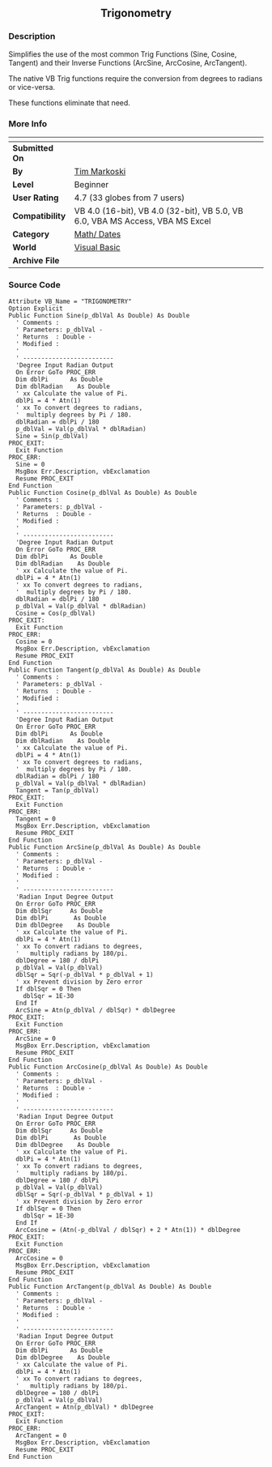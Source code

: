 ﻿<div align="center">

## Trigonometry


</div>

### Description

Simplifies the use of the most common Trig Functions (Sine, Cosine, Tangent) and their Inverse Functions (ArcSine, ArcCosine, ArcTangent).

The native VB Trig functions require the conversion from degrees to radians or vice-versa.

These functions eliminate that need.
 
### More Info
 


<span>             |<span>
---                |---
**Submitted On**   |
**By**             |[Tim Markoski](https://github.com/Planet-Source-Code/PSCIndex/blob/master/ByAuthor/tim-markoski.md)
**Level**          |Beginner
**User Rating**    |4.7 (33 globes from 7 users)
**Compatibility**  |VB 4\.0 \(16\-bit\), VB 4\.0 \(32\-bit\), VB 5\.0, VB 6\.0, VBA MS Access, VBA MS Excel
**Category**       |[Math/ Dates](https://github.com/Planet-Source-Code/PSCIndex/blob/master/ByCategory/math-dates__1-37.md)
**World**          |[Visual Basic](https://github.com/Planet-Source-Code/PSCIndex/blob/master/ByWorld/visual-basic.md)
**Archive File**   |[](https://github.com/Planet-Source-Code/tim-markoski-trigonometry__1-28209/archive/master.zip)





### Source Code

```
Attribute VB_Name = "TRIGONOMETRY"
Option Explicit
Public Function Sine(p_dblVal As Double) As Double
  ' Comments :
  ' Parameters: p_dblVal -
  ' Returns  : Double -
  ' Modified :
  '
  ' -------------------------
  'Degree Input Radian Output
  On Error GoTo PROC_ERR
  Dim dblPi      As Double
  Dim dblRadian    As Double
  ' xx Calculate the value of Pi.
  dblPi = 4 * Atn(1)
  ' xx To convert degrees to radians,
  '  multiply degrees by Pi / 180.
  dblRadian = dblPi / 180
  p_dblVal = Val(p_dblVal * dblRadian)
  Sine = Sin(p_dblVal)
PROC_EXIT:
  Exit Function
PROC_ERR:
  Sine = 0
  MsgBox Err.Description, vbExclamation
  Resume PROC_EXIT
End Function
Public Function Cosine(p_dblVal As Double) As Double
  ' Comments :
  ' Parameters: p_dblVal -
  ' Returns  : Double -
  ' Modified :
  '
  ' -------------------------
  'Degree Input Radian Output
  On Error GoTo PROC_ERR
  Dim dblPi      As Double
  Dim dblRadian    As Double
  ' xx Calculate the value of Pi.
  dblPi = 4 * Atn(1)
  ' xx To convert degrees to radians,
  '  multiply degrees by Pi / 180.
  dblRadian = dblPi / 180
  p_dblVal = Val(p_dblVal * dblRadian)
  Cosine = Cos(p_dblVal)
PROC_EXIT:
  Exit Function
PROC_ERR:
  Cosine = 0
  MsgBox Err.Description, vbExclamation
  Resume PROC_EXIT
End Function
Public Function Tangent(p_dblVal As Double) As Double
  ' Comments :
  ' Parameters: p_dblVal -
  ' Returns  : Double -
  ' Modified :
  '
  ' -------------------------
  'Degree Input Radian Output
  On Error GoTo PROC_ERR
  Dim dblPi      As Double
  Dim dblRadian    As Double
  ' xx Calculate the value of Pi.
  dblPi = 4 * Atn(1)
  ' xx To convert degrees to radians,
  '  multiply degrees by Pi / 180.
  dblRadian = dblPi / 180
  p_dblVal = Val(p_dblVal * dblRadian)
  Tangent = Tan(p_dblVal)
PROC_EXIT:
  Exit Function
PROC_ERR:
  Tangent = 0
  MsgBox Err.Description, vbExclamation
  Resume PROC_EXIT
End Function
Public Function ArcSine(p_dblVal As Double) As Double
  ' Comments :
  ' Parameters: p_dblVal -
  ' Returns  : Double -
  ' Modified :
  '
  ' -------------------------
  'Radian Input Degree Output
  On Error GoTo PROC_ERR
  Dim dblSqr     As Double
  Dim dblPi       As Double
  Dim dblDegree    As Double
  ' xx Calculate the value of Pi.
  dblPi = 4 * Atn(1)
  ' xx To convert radians to degrees,
  '   multiply radians by 180/pi.
  dblDegree = 180 / dblPi
  p_dblVal = Val(p_dblVal)
  dblSqr = Sqr(-p_dblVal * p_dblVal + 1)
  ' xx Prevent division by Zero error
  If dblSqr = 0 Then
    dblSqr = 1E-30
  End If
  ArcSine = Atn(p_dblVal / dblSqr) * dblDegree
PROC_EXIT:
  Exit Function
PROC_ERR:
  ArcSine = 0
  MsgBox Err.Description, vbExclamation
  Resume PROC_EXIT
End Function
Public Function ArcCosine(p_dblVal As Double) As Double
  ' Comments :
  ' Parameters: p_dblVal -
  ' Returns  : Double -
  ' Modified :
  '
  ' -------------------------
  'Radian Input Degree Output
  On Error GoTo PROC_ERR
  Dim dblSqr     As Double
  Dim dblPi       As Double
  Dim dblDegree    As Double
  ' xx Calculate the value of Pi.
  dblPi = 4 * Atn(1)
  ' xx To convert radians to degrees,
  '   multiply radians by 180/pi.
  dblDegree = 180 / dblPi
  p_dblVal = Val(p_dblVal)
  dblSqr = Sqr(-p_dblVal * p_dblVal + 1)
  ' xx Prevent division by Zero error
  If dblSqr = 0 Then
    dblSqr = 1E-30
  End If
  ArcCosine = (Atn(-p_dblVal / dblSqr) + 2 * Atn(1)) * dblDegree
PROC_EXIT:
  Exit Function
PROC_ERR:
  ArcCosine = 0
  MsgBox Err.Description, vbExclamation
  Resume PROC_EXIT
End Function
Public Function ArcTangent(p_dblVal As Double) As Double
  ' Comments :
  ' Parameters: p_dblVal -
  ' Returns  : Double -
  ' Modified :
  '
  ' -------------------------
  'Radian Input Degree Output
  On Error GoTo PROC_ERR
  Dim dblPi      As Double
  Dim dblDegree    As Double
  ' xx Calculate the value of Pi.
  dblPi = 4 * Atn(1)
  ' xx To convert radians to degrees,
  '   multiply radians by 180/pi.
  dblDegree = 180 / dblPi
  p_dblVal = Val(p_dblVal)
  ArcTangent = Atn(p_dblVal) * dblDegree
PROC_EXIT:
  Exit Function
PROC_ERR:
  ArcTangent = 0
  MsgBox Err.Description, vbExclamation
  Resume PROC_EXIT
End Function
```

